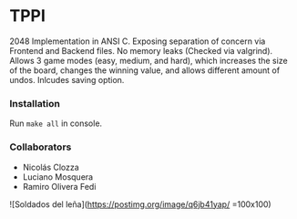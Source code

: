# TPPI

2048 Implementation in ANSI C. Exposing separation of concern via Frontend and Backend files. No memory leaks (Checked via valgrind).
Allows 3 game modes (easy, medium, and hard), which increases the size of the board, changes the winning value, and allows different amount of undos.
Inlcudes saving option.

### Installation

Run `make all` in console.

### Collaborators

- Nicolás Clozza
- Luciano Mosquera
- Ramiro Olivera Fedi

![Soldados del leña](https://postimg.org/image/q6jb41yap/ =100x100)
